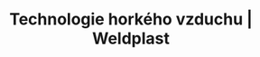 ---
Filename: "technologie-horkeho-vzduchu?pg=3"
Link: "file:/Users/vinayakpatel/Downloads/www.weldplast.cz/produkty/technologie-horkeho-vzduchu%3Fpg=3"
product_name: "null"
product_id: "null"
title: "Technologie horkého vzduchu | Weldplast"
product_desc: ""
product_specs: ""
product_downloads: ""
href: ""
p_desc_2: ""
accessories: ""
similar_products: ""
---